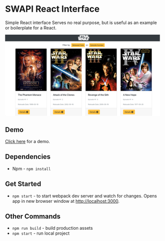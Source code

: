 # SWAPI React Interface
Simple React interface
Serves no real purpose, but is useful as an example or boilerplate for a React.

![SWAPI Screenshot](https://raw.githubusercontent.com/martindiiorio/swapi/master/screenshot.png)

## Demo
[Click here](https://martindiiorio.github.io/swapi/) for a demo.

## Dependencies
* Npm - `npm install`

## Get Started
* `npm start` - to start webpack dev server and watch for changes. Opens app in new browser window at [http://localhost:3000](http://localhost:3000).

## Other Commands
* `npm run build` - build production assets
* `npm start` - run local project
